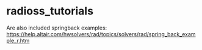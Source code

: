# radioss_tutorials



Are also included springback examples: 
https://help.altair.com/hwsolvers/rad/topics/solvers/rad/spring_back_example_r.htm

